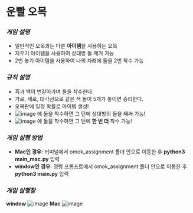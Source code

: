 # **운빨 오목**
### *게임 설명*   
* 일반적인 오목과는 다른 **아이템**을 사용하는 오목
* 지우기 아이템을 사용하여 상대방 돌 제거 가능
* 2번 놓기 아이템을 사용하여 나의 차례에 돌을 2번 착수 가능

### *규칙 설명*
* 흑과 백이 번갈아가며 돌을 착수한다.
* 가로, 세로, 대각선으로 같은 색 돌이 5개가 놓이면 승리한다.
* 오목판에 일정 확률로 아이템 생성!
* ![image](https://github.com/kkksssbbb/omok/assets/152246196/f727327e-c8f3-4765-bc84-59553a9729dd) 에 돌을 착수하면 그 턴에 상대방의 돌을 ~~제거~~ 가능!
* ![image](https://github.com/kkksssbbb/omok/assets/152246196/fe9169bc-afcb-43a0-8b07-9004146a1dec) 에 돌을 착수하면 그 턴에 **한 번 더** 착수 가능!

### *게임 실행 방법*
* **Mac인 경우:**  터미널에서 omok_assignment 폴더 안으로 이동한 후 **python3 main_mac.py** 입력
* **window인 경우:**  명령 프롬프트에서 omok_assignment 폴더 안으로 이동한 후 **python3 main.py** 입력

### *게임 실행창*
**window**
![image](https://github.com/hanwoo0209/omok_assignment/assets/143172131/c190d23a-2ab4-47c7-8fd5-bc1a6cf3dab2)
**Mac**
![image](https://github.com/hanwoo0209/omok_assignment/assets/143172131/9d6489e6-2794-45b8-85fe-8f5deecb777e)

